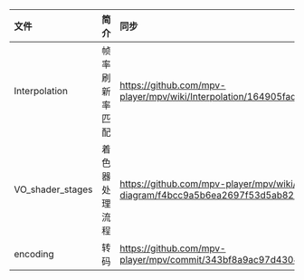 
| 文件 | 简介 | 同步 |
| :--- | :--- | :--- |
| Interpolation    | 帧率刷新率匹配 | https://github.com/mpv-player/mpv/wiki/Interpolation/164905fad8f55fa9af052b0766495391992ebfc2 |
| VO_shader_stages | 着色器处理流程 | https://github.com/mpv-player/mpv/wiki/Video-output---shader-stage-diagram/f4bcc9a5b6ea2697f53d5ab8227b9ed18d45c8de |
| encoding         | 转码           | https://github.com/mpv-player/mpv/commit/343bf8a9ac97d4304e0ee6106c0f7ba8d7bff9c3 |
